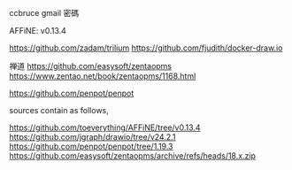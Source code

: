 ccbruce
gmail  密碼

AFFiNE: v0.13.4


https://github.com/zadam/trilium
https://github.com/fjudith/docker-draw.io

禅道
https://github.com/easysoft/zentaopms
https://www.zentao.net/book/zentaopms/1168.html


https://github.com/penpot/penpot

sources contain as follows, 

https://github.com/toeverything/AFFiNE/tree/v0.13.4
https://github.com/jgraph/drawio/tree/v24.2.1
https://github.com/penpot/penpot/tree/1.19.3
https://github.com/easysoft/zentaopms/archive/refs/heads/18.x.zip